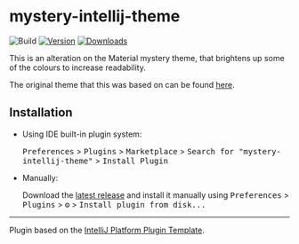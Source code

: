 # mystery-intellij-theme

![Build](https://github.com/lankydan/mystery-intellij-theme/workflows/Build/badge.svg)
[![Version](https://img.shields.io/jetbrains/plugin/v/15515-mystery.svg)](https://plugins.jetbrains.com/plugin/15515-mystery)
[![Downloads](https://img.shields.io/jetbrains/plugin/d/15515-mystery.svg)](https://plugins.jetbrains.com/plugin/15515-mystery)

<!-- Plugin description -->
This is an alteration on the Material mystery theme, that brightens up some of the colours to increase readability.

The original theme that this was based on can be found [here](https://plugins.jetbrains.com/plugin/12124-material-theme-ui-lite).
<!-- Plugin description end -->

## Installation

- Using IDE built-in plugin system:
  
  <kbd>Preferences</kbd> > <kbd>Plugins</kbd> > <kbd>Marketplace</kbd> > <kbd>Search for "mystery-intellij-theme"</kbd> >
  <kbd>Install Plugin</kbd>
  
- Manually:

  Download the [latest release](https://github.com/lankydan/mystery-intellij-theme/releases/latest) and install it manually using
  <kbd>Preferences</kbd> > <kbd>Plugins</kbd> > <kbd>⚙️</kbd> > <kbd>Install plugin from disk...</kbd>


---
Plugin based on the [IntelliJ Platform Plugin Template][template].

[template]: https://github.com/JetBrains/intellij-platform-plugin-template
